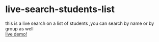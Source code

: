 # live-search-students-list
this is a live search on a list of students ,you can search by name or by group as well <br>
[live demo! ](https://ilyeshaddad337.github.io/live-search-students-list/live-search-students-list) 
